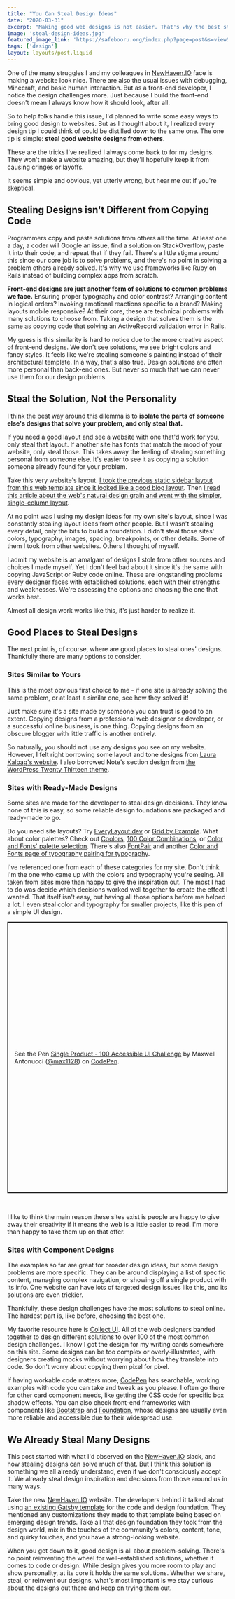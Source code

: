 ```yaml
---
title: "You Can Steal Design Ideas"
date: "2020-03-31"
excerpt: "Making good web designs is not easier. That's why the best starting point for them is usually stealing another design."
image: 'steal-design-ideas.jpg'
featured_image_link: 'https://safebooru.org/index.php?page=post&s=view&id=722962'
tags: ['design']
layout: layouts/post.liquid
---
```


One of the many struggles I and my colleagues in [NewHaven.IO](http://newhaven.IO) face is making a website look nice. There are also the usual issues with debugging, Minecraft, and basic human interaction. But as a front-end developer, I notice the design challenges more. Just because I build the front-end doesn't mean I always know how it should look, after all.

So to help folks handle this issue, I'd planned to write some easy ways to bring good design to websites. But as I thought about it, I realized every design tip I could think of could be distilled down to the same one. The one tip is simple: **steal good website designs from others.**

These are the tricks I've realized I always come back to for my designs. They won't make a website amazing, but they'll hopefully keep it from causing cringes or layoffs.

It seems simple and obvious, yet utterly wrong, but hear me out if you're skeptical.

## Stealing Designs isn't Different from Copying Code

Programmers copy and paste solutions from others all the time. At least one a day, a coder will Google an issue, find a solution on StackOverflow, paste it into their code, and repeat that if they fail. There's a little stigma around this since our core job is to solve problems, and there's no point in solving a problem others already solved. It's why we use frameworks like Ruby on Rails instead of building complex apps from scratch.

**Front-end designs are just another form of solutions to common problems we face.** Ensuring proper typography and color contrast? Arranging content in logical orders? Invoking emotional reactions specific to a brand? Making layouts mobile responsive? At their core, these are technical problems with many solutions to choose from. Taking a design that solves them is the same as copying code that solving an ActiveRecord validation error in Rails.

My guess is this similarity is hard to notice due to the more creative aspect of front-end designs. We don't see solutions, we see bright colors and fancy styles. It feels like we're stealing someone's painting instead of their architectural template. In a way, that's also true. Design solutions are often more personal than back-end ones. But never so much that we can never use them for our design problems.

## Steal the Solution, Not the Personality

I think the best way around this dilemma is to **isolate the parts of someone else's designs that solve your problem, and only steal that.**

If you need a good layout and see a website with one that'd work for you, only steal that layout. If another site has fonts that match the mood of your website, only steal those. This takes away the feeling of stealing something personal from someone else. It's easier to see it as copying a solution someone already found for your problem.

Take this very website's layout. [I took the previous static sidebar layout from this web template since it looked like a good blog layout](https://html5up.net/strata). Then [I read this article about the web's natural design grain and went with the simpler, single-column layout](https://frankchimero.com/writing/the-webs-grain/).

At no point was I using my design ideas for my own site's layout, since I was constantly stealing layout ideas from other people. But I wasn't stealing every detail, only the bits to build a foundation. I didn't steal those sites' colors, typography, images, spacing, breakpoints, or other details. Some of them I took from other websites. Others I thought of myself.

I admit my website is an amalgam of designs I stole from other sources and choices I made myself. Yet I don't feel bad about it since it's the same with copying JavaScript or Ruby code online. These are longstanding problems every designer faces with established solutions, each with their strengths and weaknesses. We're assessing the options and choosing the one that works best.

Almost all design work works like this, it's just harder to realize it.

## Good Places to Steal Designs

The next point is, of course, where are good places to steal ones' designs. Thankfully there are many options to consider.

### Sites Similar to Yours

This is the most obvious first choice to me - if one site is already solving the same problem, or at least a similar one, see how they solved it!

Just make sure it's a site made by someone you can trust is good to an extent. Copying designs from a professional web designer or developer, or a successful online business, is one thing. Copying designs from an obscure blogger with little traffic is another entirely.

So naturally, you should not use any designs you see on my website. However, I felt right borrowing some layout and tone designs from [Laura Kalbag's website](https://laurakalbag.com). I also borrowed Note's section design from [the WordPress Twenty Thirteen theme](https://wordpress.com/theme/twentythirteen).

### Sites with Ready-Made Designs

Some sites are made for the developer to steal design decisions. They know none of this is easy, so some reliable design foundations are packaged and ready-made to go.

Do you need site layouts? Try [EveryLayout.dev](https://every-layout.dev/) or [Grid by Example](https://gridbyexample.com/). What about color palettes? Check out [Coolors](https://coolors.co/), [100 Color Combinations](https://www.canva.com/learn/100-color-combinations/), or [Color and Fonts' palette selection](https://www.colorsandfonts.com/palettes.html). There's also [FontPair](https://fontpair.co/) and another [Color and Fonts page of typography pairing for typography](https://www.colorsandfonts.com/fonts.html).

I've referenced one from each of these categories for my site. Don't think I'm the one who came up with the colors and typography you're seeing. All taken from sites more than happy to give the inspiration out. The most I had to do was decide which decisions worked well together to create the effect I wanted. That itself isn't easy, but having all those options before me helped a lot. I even steal color and typography for smaller projects, like this pen of a simple UI design.

<p class="codepen" data-height="620" data-theme-id="light" data-default-tab="result" data-user="max1128" data-slug-hash="WNvMbbP" style="height: 620px; box-sizing: border-box; display: flex; align-items: center; justify-content: center; border: 2px solid; margin: 1em 0; padding: 1em;" data-pen-title="Single Product - 100 Accessible UI Challenge">
  <span>See the Pen <a href="https://codepen.io/max1128/pen/WNvMbbP">
  Single Product - 100 Accessible UI Challenge</a> by Maxwell Antonucci (<a href="https://codepen.io/max1128">@max1128</a>)
  on <a href="https://codepen.io">CodePen</a>.</span>
</p>
<script async src="https://static.codepen.io/assets/embed/ei.js"></script>

<br />

I like to think the main reason these sites exist is people are happy to give away their creativity if it means the web is a little easier to read. I'm more than happy to take them up on that offer.

### Sites with Component Designs

The examples so far are great for broader design ideas, but some design problems are more specific. They can be around displaying a list of specific content, managing complex navigation, or showing off a single product with its info. One website can have lots of targeted design issues like this, and its solutions are even trickier.

Thankfully, these design challenges have the most solutions to steal online. The hardest part is, like before, choosing the best one.

My favorite resource here is [Collect UI](http://collectui.com/). All of the web designers banded together to design different solutions to over 100 of the most common design challenges. I know I got the design for my writing cards somewhere on this site. Some designs can be too complex or overly-illustrated, with designers creating mocks without worrying about how they translate into code. So don't worry about copying them pixel for pixel.

If having workable code matters more, [CodePen](https://codepen.io/) has searchable, working examples with code you can take and tweak as you please. I often go there for other card component needs, like getting the CSS code for specific box shadow effects. You can also check front-end frameworks with components like [Bootstrap](https://getbootstrap.com/) and [Foundation](https://get.foundation/), whose designs are usually even more reliable and accessible due to their widespread use.

## We Already Steal Many Designs

This post started with what I'd observed on the [NewHaven.IO](http://newhaven.IO) slack, and how stealing designs can solve much of that. But I think this solution is something we all already understand, even if we don't consciously accept it. We already steal design inspiration and decisions from those around us in many ways.

Take the new [NewHaven.IO](http://newhaven.IO) website. The developers behind it talked about using [an existing Gatsby template](https://github.com/fabe/gatsby-universal) for the code and design foundation. They mentioned any customizations they made to that template being based on emerging design trends. Take all that design foundation they took from the design world, mix in the touches of the community's colors, content, tone, and quirky touches, and you have a strong-looking website.

When you get down to it, good design is all about problem-solving. There's no point reinventing the wheel for well-established solutions, whether it comes to code or design. While design gives you more room to play and show personality, at its core it holds the same solutions. Whether we share, steal, or reinvent our designs, what's most important is we stay curious about the designs out there and keep on trying them out.

